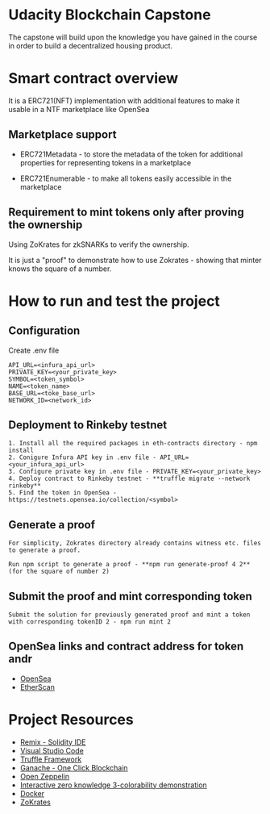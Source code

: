 # Udacity Blockchain Capstone

The capstone will build upon the knowledge you have gained in the course in order to build a decentralized housing product.

# Smart contract overview

It is a ERC721(NFT) implementation with additional features to make it usable in a NTF marketplace like OpenSea

## Marketplace support

 * ERC721Metadata -  to store the metadata of the token for additional properties for representing tokens in a marketplace

 * ERC721Enumerable - to make all tokens easily accessible in the marketplace

## Requirement to mint tokens only after proving the ownership

Using ZoKrates for zkSNARKs to verify the ownership. 

It is just a "proof" to demonstrate how to use Zokrates - showing that minter knows the square of a number. 

# How to run and test the project

## Configuration

Create .env file
    
    API_URL=<infura_api_url>
    PRIVATE_KEY=<your_private_key>
    SYMBOL=<token_symbol>
    NAME=<token_name>
    BASE_URL=<toke_base_url>
    NETWORK_ID=<network_id>

## Deployment to Rinkeby testnet

    1. Install all the required packages in eth-contracts directory - npm install
    2. Conigure Infura API key in .env file - API_URL=<your_infura_api_url>
    3. Configure private key in .env file - PRIVATE_KEY=<your_private_key>
    4. Deploy contract to Rinkeby testnet - **truffle migrate --network rinkeby**
    5. Find the token in OpenSea - https://testnets.opensea.io/collection/<symbol>

## Generate a proof

    For simplicity, Zokrates directory already contains witness etc. files to generate a proof.
    
    Run npm script to generate a proof - **npm run generate-proof 4 2**(for the square of number 2)
    
## Submit the proof and mint corresponding token

    Submit the solution for previously generated proof and mint a token with corresponding tokenID 2 - npm run mint 2

## OpenSea links and contract address for token andr

* [OpenSea](https://testnets.opensea.io/collection/andr/)
* [EtherScan](https://rinkeby.etherscan.io/address/0xad452f8881aa3a453ae42cd86b48ba82e5c661b1/)

# Project Resources

* [Remix - Solidity IDE](https://remix.ethereum.org/)
* [Visual Studio Code](https://code.visualstudio.com/)
* [Truffle Framework](https://truffleframework.com/)
* [Ganache - One Click Blockchain](https://truffleframework.com/ganache)
* [Open Zeppelin ](https://openzeppelin.org/)
* [Interactive zero knowledge 3-colorability demonstration](http://web.mit.edu/~ezyang/Public/graph/svg.html)
* [Docker](https://docs.docker.com/install/)
* [ZoKrates](https://github.com/Zokrates/ZoKrates)
